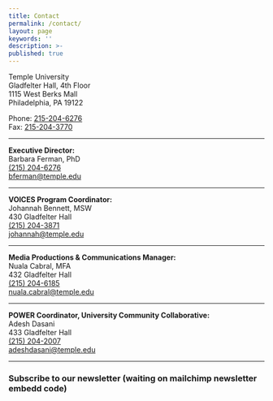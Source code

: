 ```yaml
---
title: Contact
permalink: /contact/
layout: page
keywords: ''
description: >-
published: true
---
```

Temple University<br>
Gladfelter Hall, 4th Floor<br> 
1115 West Berks Mall<br> 
Philadelphia, PA 19122<br> 

Phone: [215-204-6276](tel:2152046276)<br> 
Fax: [215-204-3770](tel:215-204-3770)<br> 

---

**Executive Director:**  
   Barbara Ferman, PhD    
   [(215) 204-6276](tel:2152046276)  
   [bferman@temple.edu](mailto:bferman@temple.edu)  
   
   ___
   
   **VOICES Program Coordinator:**  
   Johannah Bennett, MSW    
   430 Gladfelter Hall    
   [(215) 204-3871](tel:2152043871)  
   [johannah@temple.edu](mailto:johannah@temple.edu)  
   
   ___
   
   **Media Productions & Communications Manager:**  
   Nuala Cabral, MFA     
   432 Gladfelter Hall    
   [(215) 204-6185](tel:2152046185)  
   [nuala.cabral@temple.edu](mailto:nuala.cabral@temple.edu)    
   
   ___ 
   
  **POWER Coordinator, University Community Collaborative:**  
  Adesh Dasani   
  433 Gladfelter Hall    
  [(215) 204-2007](tel:2152042007)      
  [adeshdasani@temple.edu](mailto:adeshdasani@temple.edu)   
  ___ 
   
 ### Subscribe to our newsletter (waiting on mailchimp newsletter embedd code) 
